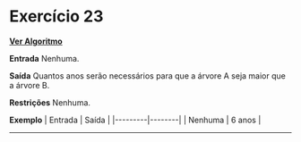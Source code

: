 # Exercício 23
[**Ver Algoritmo**](Algoritmo23.md)

**Entrada**
Nenhuma.

**Saída**
Quantos anos serão necessários para que a árvore A seja maior que a árvore B.

**Restrições**
Nenhuma.

**Exemplo**
| Entrada | Saída  |
|---------|--------|
| Nenhuma | 6 anos |

---
